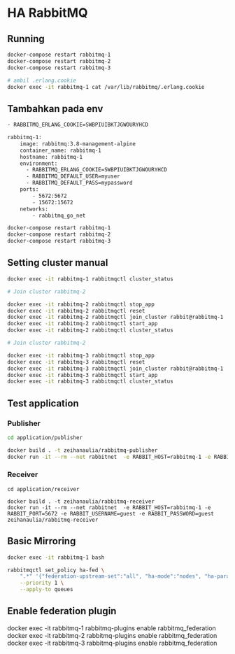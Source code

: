# HA RabbitMQ

## Running

```bash
docker-compose restart rabbitmq-1
docker-compose restart rabbitmq-2
docker-compose restart rabbitmq-3

# ambil .erlang.cookie
docker exec -it rabbitmq-1 cat /var/lib/rabbitmq/.erlang.cookie
```

## Tambahkan pada env

```bash
- RABBITMQ_ERLANG_COOKIE=SWBPIUIBKTJGWOURYHCD

rabbitmq-1:
    image: rabbitmq:3.8-management-alpine
    container_name: rabbitmq-1
    hostname: rabbitmq-1
    environment:
      - RABBITMQ_ERLANG_COOKIE=SWBPIUIBKTJGWOURYHCD
      - RABBITMQ_DEFAULT_USER=myuser
      - RABBITMQ_DEFAULT_PASS=mypassword
    ports:
        - 5672:5672
        - 15672:15672
    networks:
        - rabbitmq_go_net

docker-compose restart rabbitmq-1
docker-compose restart rabbitmq-2
docker-compose restart rabbitmq-3
```

## Setting cluster manual

```bash
docker exec -it rabbitmq-1 rabbitmqctl cluster_status

# Join cluster rabbitmq-2

docker exec -it rabbitmq-2 rabbitmqctl stop_app
docker exec -it rabbitmq-2 rabbitmqctl reset
docker exec -it rabbitmq-2 rabbitmqctl join_cluster rabbit@rabbitmq-1
docker exec -it rabbitmq-2 rabbitmqctl start_app
docker exec -it rabbitmq-2 rabbitmqctl cluster_status

# Join cluster rabbitmq-2

docker exec -it rabbitmq-3 rabbitmqctl stop_app
docker exec -it rabbitmq-3 rabbitmqctl reset
docker exec -it rabbitmq-3 rabbitmqctl join_cluster rabbit@rabbitmq-1
docker exec -it rabbitmq-3 rabbitmqctl start_app
docker exec -it rabbitmq-3 rabbitmqctl cluster_status
```

## Test application

### Publisher

```bash
cd application/publisher

docker build . -t zeihanaulia/rabbitmq-publisher
docker run -it --rm --net rabbitnet  -e RABBIT_HOST=rabbitmq-1 -e RABBIT_PORT=5672 -e RABBIT_USERNAME=guest -e RABBIT_PASSWORD=guest -p 80:80 zeihanaulia/rabbitmq-publisher
```

### Receiver

```
cd application/receiver

docker build . -t zeihanaulia/rabbitmq-receiver
docker run -it --rm --net rabbitnet  -e RABBIT_HOST=rabbitmq-1 -e RABBIT_PORT=5672 -e RABBIT_USERNAME=guest -e RABBIT_PASSWORD=guest zeihanaulia/rabbitmq-receiver
```

## Basic Mirroring

```bash
docker exec -it rabbitmq-1 bash

rabbitmqctl set_policy ha-fed \
    ".*" '{"federation-upstream-set":"all", "ha-mode":"nodes", "ha-params":["rabbit@rabbitmq-1","rabbit@rabbitmq-2","rabbit@rabbitmq-3"]}' \
    --priority 1 \
    --apply-to queues
```


## Enable federation plugin
docker exec -it rabbitmq-1 rabbitmq-plugins enable rabbitmq_federation 
docker exec -it rabbitmq-2 rabbitmq-plugins enable rabbitmq_federation
docker exec -it rabbitmq-3 rabbitmq-plugins enable rabbitmq_federation